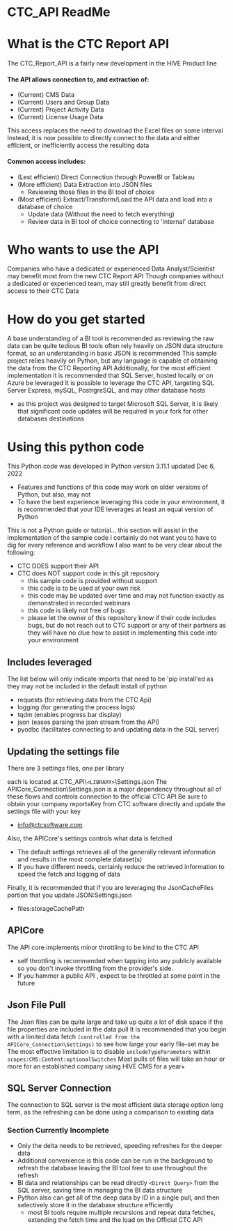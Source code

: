 # CTC_API ReadMe

# What is the CTC Report API

The CTC_Report_API is a fairly new development in the HIVE Product line

#### The API allows connection to, and extraction of:

- (Current) CMS Data
- (Current) Users and Group Data
- (Current) Project Activity Data
- (Current) License Usage Data

This access replaces the need to download the Excel files on some interval
Instead, it is now possible to directly connect to the data and either efficient, or inefficiently access the resulting data

#### Common access includes:

- (Lest efficient) Direct Connection through PowerBI or Tableau
- (More efficient) Data Extraction into JSON files
  - Reviewing those files in the BI tool of choice
- (Most efficient) Extract/Transform/Load the API data and load into a database of choice
  - Update data (Without the need to fetch everything)
  - Review data in BI tool of choice connecting to 'internal' database

# Who wants to use the API

Companies who have a dedicated or experienced Data Analyst/Scientist may benefit most from the new CTC Report API
Though companies without a dedicated or experienced team, may still greatly benefit from direct access to their CTC Data

# How do you get started

A base understanding of a BI tool is recommended as reviewing the raw data can be quite tedious
BI tools often rely heavily on JSON data structure format, so an understanding in basic JSON is recommended
This sample project relies heavily on Python, but any language is capable of obtaining the data from the CTC Reporting API
Additionally, for the most efficient implementation it is recommended that SQL Server, hosted locally or on Azure be leveraged
It is possible to leverage the CTC API, targeting SQL Server Express, mySQL, PostrgreSQL, and may other database hosts

- as this project was designed to target Microsoft SQL Server, it is likely that significant code updates will be required in your fork for other databases destinations

# Using this python code

This Python code was developed in Python version 3.11.1 updated Dec 6, 2022

- Features and functions of this code may work on older versions of Python, but also, may not
- To have the best experience leveraging this code in your environment, it is recommended that your IDE leverages at least an equal version of Python

This is not a Python guide or tutorial... this section will assist in the implementation of the sample code
I certainly do not want you to have to dig for every reference and workflow
I also want to be very clear about the following:

- CTC DOES support their API
- CTC does NOT support code in this git repository
  - this sample code is provided without support
  - this code is to be used at your own risk
  - this code may be updated over time and may not function exactly as demonstrated in recorded webinars
  - this code is likely not free of bugs
  - please let the owner of this repository know if their code includes bugs, but do not reach out to CTC support or any of their partners as they will have no clue how to assist in implementing this code into your environment

## Includes leveraged

The list below will only indicate imports that need to be 'pip install'ed as they may not be included in the default install of python

- requests (for retrieving data from the CTC Api)
- logging (for generating the process logs)
- tqdm (enables progress bar display)
- json (eases parsing the json stream from the API)
- pyodbc (facilitates connecting to and updating data in the SQL server)

## Updating the settings file

There are 3 settings files, one per library

each is located at CTC_API\\`<LIBRARY>`\Settings.json
The APICore_Connection\Settings.json is a major dependency throughout all of these flows and controls connection to the official CTC API
Be sure to obtain your company reportsKey from CTC software directly and update the settings file with your key

- info@ctcsoftware.com

Also, the APICore's settings controls what data is fetched

- The default settings retrieves all of the generally relevant information and results in the most complete dataset(s)
- If you have different needs, certainly reduce the retrieved information to speed the fetch and logging of data

Finally, it is recommended that if you are leveraging the JsonCacheFiles portion that you update JSON\:Settings.json

- files:storageCachePath

## APICore

The API core implements minor throttling to be kind to the CTC API

- self throttling is recommended when tapping into any publicly available so you don't invoke throttling from the provider's side.
- If you hammer a public API , expect to be throttled at some point in the future

## Json File Pull

The Json files can be quite large and take up quite a lot of disk space if the file properties are included in the data pull
It is recommended that you begin with a limited data fetch `(controlled from the APICore_Connection\Settings)` to see how large your early file-set may be
The most effective limitation is to disable `includeTypeParameters` within `scopes:CMS:Content:optionalSwitches`
Most pulls of files will take an hour or more for an established company using HIVE CMS for a year+

## SQL Server Connection

The connection to SQL server is the most efficient data storage option long term, as the refreshing can be done using a comparison to existing data
### Section Currently Incomplete
- Only the delta needs to be retrieved, speeding refreshes for the deeper data
- Additional convenience is this code can be run in the background to refresh the database leaving the BI tool free to use throughout the refresh
- BI data and relationships can be read directly `<Direct Query>` from the SQL server, saving time in managing the BI data structure
- Python also can get all of the deep data by ID in a single pull, and then selectively store it in the database structure efficiently
  - most BI tools require multiple recursions and repeat data fetches, extending the fetch time and the load on the Official CTC API
